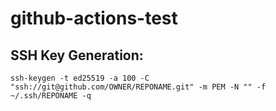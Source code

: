 # github-actions-test

## SSH Key Generation:
```
ssh-keygen -t ed25519 -a 100 -C "ssh://git@github.com/OWNER/REPONAME.git" -m PEM -N "" -f ~/.ssh/REPONAME -q
```
